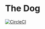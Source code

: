 # The Dog

[![CircleCI](https://circleci.com/gh/mvfsillva/the-dog.svg?style=svg)](https://circleci.com/gh/mvfsillva/the-dog)
